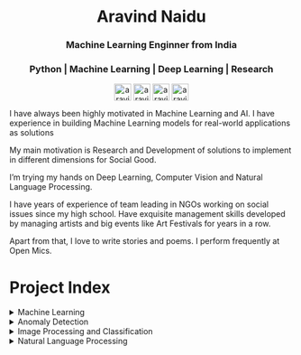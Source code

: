 <h1 align="center">Aravind Naidu</h1>
<h3 align="center">Machine Learning Enginner from India</h3>
<h3 align="center">Python | Machine Learning | Deep Learning | Research </h3>  

<p align="center">
<a href="www.linkedin.com/in/aravind-naidu" target="blank"><img align="center" src="https://cdn.jsdelivr.net/npm/simple-icons@3.0.1/icons/linkedin.svg" alt="aravindnaidulinkedin" height="30" width="30" /></a>
<a href="https://www.instagram.com/aravind.naidu/" target="blank"><img align="center" src="https://cdn.jsdelivr.net/npm/simple-icons@3.0.1/icons/instagram.svg" alt="aravindnaiduinstagram" height="30" width="30" /></a>
<a href="https://medium.com/@aravind.ai" target="blank"><img align="center" src="https://cdn.jsdelivr.net/npm/simple-icons@3.0.1/icons/medium.svg" alt="aravindnaidumedium" height="30" width="30" /></a>
<a href="https://twitter.com/aravind_ml" target="blank"><img align="center" src="https://cdn.jsdelivr.net/npm/simple-icons@3.0.1/icons/twitter.svg" alt="aravindnaidutwitter" height="30" width="30" /></a>
</p>


 
I have always been highly motivated in Machine Learning and AI. I have experience in building Machine Learning models for real-world applications as solutions

My main motivation is Research and Development of solutions to implement in different dimensions for Social Good.

I’m trying my hands on Deep Learning, Computer Vision and Natural Language Processing.

I have years of experience of team leading in NGOs working on social issues since my high school.
Have exquisite management skills developed by managing artists and big events like Art Festivals for years in a row.

Apart from that, I love to write stories and poems.
I perform frequently at Open Mics. 

# Project Index

<details>
 <summary> Machine Learning </summary>

* [Heart Disease Prediction](https://github.com/aravind-naidu/Heart-Disease-Prediction)
* [Parkinson's Disease Prediction](https://github.com/aravind-naidu/Parkinson-s-Disease-Prediction)
* [Janatahack: Machine Learning in Agriculture](https://github.com/aravind-naidu/Janatahack-ML-in-Agriculture)
</details>

<details>
 <summary> Anomaly Detection </summary>

* [Z-score with Artificial Neural Network](https://github.com/aravind-naidu/Anomaly-Detection/blob/main/1_Zscore_Anomaly_Detection.ipynb)
* [Isolation Forest]()
* [Sampling Methods]()
</details>


<details>

<summary>Image Processing and Classification </summary>

* [Optical Character Recognition](https://github.com/aravind-naidu/Optical-Character-Recognition)
* [Flower Classification](https://github.com/aravind-naidu/Image-Classification/blob/main/flower_classification.ipynb/)
* [Kaggle Tomato Leaf Disease Classification](https://github.com/aravind-naidu/Image-Classification/blob/main/resnet-50.ipynb)
</details>


<details>

<summary> Natural Language Processing </summary>

* [Spam Classification](https://github.com/aravind-naidu/NLP-Text-Classification/blob/main/NLP_for_Text_Classification.ipynb)
* []()
</details>
